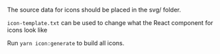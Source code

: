 The source data for icons should be placed in the svg/ folder.

`icon-template.txt` can be used to change what the React component for icons look like

Run `yarn icon:generate` to build all icons.
